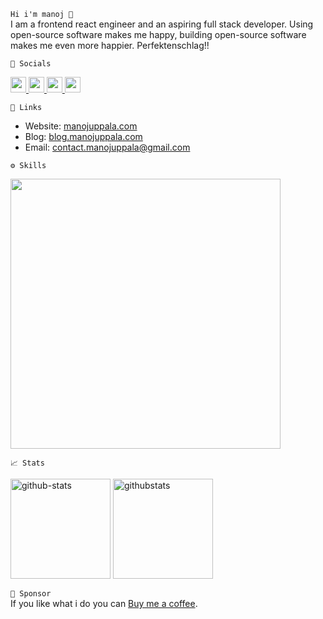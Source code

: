 `Hi i'm manoj 👋`  
I am a frontend react engineer and an aspiring full stack developer. Using open-source software makes me happy, building open-source software makes me even more happier. Perfektenschlag!!

`📱 Socials`

<p>
  <a href="https://www.linkedin.com/in/manojuppala/">
    <img src="https://skillicons.dev/icons?i=linkedin" width='25'/>
  </a>
  <a href="https://stackoverflow.com/users/11874811/manoj">
    <img src="https://skillicons.dev/icons?i=stackoverflow" width='25'/>
  </a>
  <a href="https://github.com/manojuppala">
    <img src="https://skillicons.dev/icons?i=github" width='25'/>
  </a>
  <a href="https://gitlab.com/manojuppala">
    <img src="https://skillicons.dev/icons?i=gitlab" width='25'/>
  </a>
</p>

`🔗 Links`

- Website: [manojuppala.com](https://manojuppala.com/)
- Blog: [blog.manojuppala.com](https://blog.manojuppala.com)
- Email: [contact.manojuppala@gmail.com](mailto:contact.manojuppala@gmail.com)

`⚙️ Skills`

<p>
    <img src="https://skillicons.dev/icons?i=javascript,typescript,python,react,graphql,nextjs,materialui,postgres,postman,git,latex,neovim,vscode,md,bash,linux,html,css" style="width:27rem;"/>
</p>

`📈 Stats`

<p align="left">
 <img
  className="mb-2 embed-responsive"
  height="160em"
  src="https://github-readme-stats-git-master.manojuppala.vercel.app/api?username=manojuppala&show_icons=true&title_color=cdd9e5&icon_color=cdd9e5&text_color=cdd9e5&bg_color=22272e&hide_border=true"
  alt="github-stats"
  />
   <img
  className="mb-2 embed-responsive"
  height="160em"
  src="https://github-readme-stats.vercel.app/api/top-langs/?username=manojuppala&layout=compact&title_color=cdd9e5&icon_color=cdd9e5&text_color=cdd9e5&bg_color=22272e&hide_border=true"
  alt="githubstats"
  />
</p>

`💸 Sponsor`  
If you like what i do you can [Buy me a coffee](https://www.buymeacoffee.com/uppala0863S).
